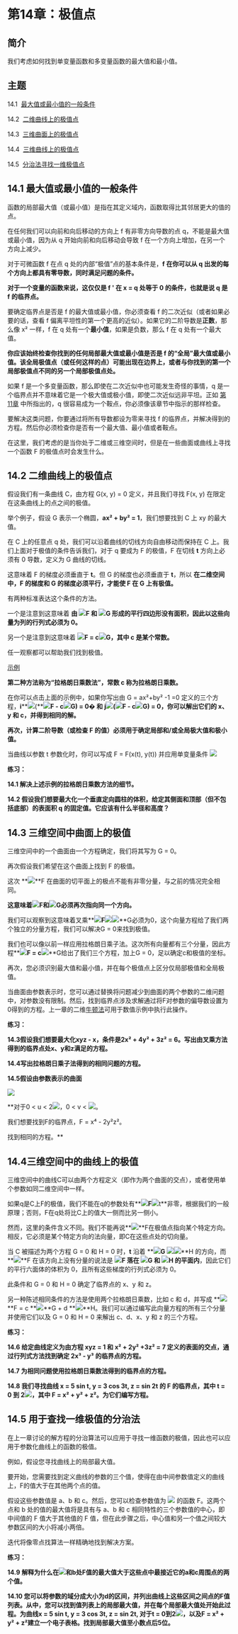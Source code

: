 # 第14章：极值点

## 简介

我们考虑如何找到单变量函数和多变量函数的最大值和最小值。

## 主题

14.1  [最大值或最小值的一般条件](section01.html)

14.2  [二维曲线上的极值点](section02.html)

14.3  [三维曲面上的极值点](section03.html)

14.4  [三维曲线上的极值点](section04.html)

14.5  [分治法寻找一维极值点](section05.html)

## 14.1 最大值或最小值的一般条件

函数的局部最大值（或最小值）是指在其定义域内，函数取得比其邻居更大的值的点。

在任何我们可以向前和向后移动的方向上 f 有非零方向导数的点 q，不能是最大值或最小值，因为从 q 开始向前和向后移动会导致 f 在一个方向上增加，在另一个方向上减少。

对于可微函数 f 在点 q 处的内部“极值”点的基本条件是，**f 在你可以从 q 出发的每个方向上都具有零导数，同时满足问题的条件。**

**对于一个变量的函数来说，这仅仅是 f ' 在 x = q 处等于 0 的条件，也就是说 q 是 f 的临界点。**

要确定临界点是否是 f 的最大值或最小值，你必须查看 f 的二次近似（或者如果必要的话，查看 f 偏离平坦性的第一个更高的近似）。如果它的二阶导数是**正数**，那么像 x² 一样，f 在 q 处有一个**最小值**，如果是负数，那么 f 在 q 处有一个最大值。

**你应该始终检查你找到的任何局部最大值或最小值是否是 f 的“全局”最大值或最小值。该全局极值点（或任何这样的点）可能出现在边界上，或者与你找到的第一个局部极值点不同的另一个局部极值点处。**

如果 f 是一个多变量函数，那么即使在二次近似中也可能发生奇怪的事情，q 是一个临界点并不意味着它是一个极大值或极小值，即使二次近似远非平坦。正如 [第11章](../chapter11/contents.html) 中所指出的，q 很容易成为一个鞍点，你必须像该章节中指示的那样检查。

要解决这类问题，你要通过将所有导数都设为零来寻找 f 的临界点，并解决得到的方程。然后你必须检查你是否有一个最大值、最小值或者鞍点。

在这里，我们考虑的是当你处于二维或三维空间时，但是在一些曲面或曲线上寻找一个函数 F 的极值点时会发生什么。

## 14.2 二维曲线上的极值点

假设我们有一条曲线 C，由方程 G(x, y) = 0 定义，并且我们寻找 F(x, y) 在限定在这条曲线上的点之间的极值。

举个例子，假设 G 表示一个椭圆，**ax² + by² = 1**，我们想要找到 C 上 xy 的最大值。

在 C 上的任意点 q 处，我们可以沿着曲线的切线方向自由移动而保持在 C 上。我们上面对于极值的条件告诉我们，对于 q 要成为 F 的极值，F 在切线 **t** 方向上必须有 0 导数，定义为 G 曲线的切线。

这意味着 F 的梯度必须垂直于 **t**。但 G 的梯度也必须垂直于 **t**，所以 **在二维空间中，F 的梯度和 G 的梯度必须平行，才能使 F 在 G 上有极值。**

有两种标准表达这个条件的方法。

一个是注意到这意味着 **由 ![](../Images/75587143ba0367b1671d8db34bccb4c6.jpg)F 和 ![](../Images/75587143ba0367b1671d8db34bccb4c6.jpg)G 形成的平行四边形没有面积，因此以这些向量为列的行列式必须为 0。**

另一个是注意到这意味着 **![](../Images/75587143ba0367b1671d8db34bccb4c6.jpg)F = c![](../Images/75587143ba0367b1671d8db34bccb4c6.jpg)G，其中 c 是某个常数。**

任一观察都可以帮助我们找到极值。

[示例](example01.html)

**第二种方法称为“拉格朗日乘数法”，常数 c 称为拉格朗日乘数。**

<applet code="LagrangeMultipliersTwoVariables" codebase="../applets/" archive="lagrangeMultipliersTwoVariables.jar,mk_lib.jar,parser_math.jar,jcbwt363.jar" width="760" height="450"></applet>

在你可以点击上面的示例中，如果你写出由 G = ax²+by² -1 =0 定义的三个方程，**i****![](../Images/fbc44d0f664d4564e4eca1b0271c5b45.jpg)(**![](../Images/75587143ba0367b1671d8db34bccb4c6.jpg)**F **-** c**![](../Images/75587143ba0367b1671d8db34bccb4c6.jpg)**G) = 0� 和 **j**![](../Images/fbc44d0f664d4564e4eca1b0271c5b45.jpg)(**![](../Images/75587143ba0367b1671d8db34bccb4c6.jpg)**F **-** c**![](../Images/75587143ba0367b1671d8db34bccb4c6.jpg)**G) = 0，你可以解出它们的 x、y 和 c，并得到相同的解。**

**再次，计算二阶导数（或检查 F 的值）必须用于确定局部和/或全局极大值和极小值。**

当曲线以参数 t 参数化时，你可以写成 F = F(x(t), y(t)) 并应用单变量条件 ![](../Images/38b6f63b8575099b979737b8723c1423.jpg)

**练习：**

**14.1 解决上述示例的拉格朗日乘数方法的细节。**

**14.2 假设我们想要最大化一个垂直定向圆柱的体积，给定其侧面和顶部（但不包括底部）的表面积 q 的固定值。它应该有什么半径和高度？**

## 14.3 三维空间中曲面上的极值

三维空间中的一个曲面由一个方程确定，我们将其写为 G = 0。

再次假设我们希望在这个曲面上找到 F 的极值。

这次 **![](../Images/75587143ba0367b1671d8db34bccb4c6.jpg)**F 在曲面的切平面上的极点不能有非零分量，与之前的情况完全相同。

**这意味着![](../Images/75587143ba0367b1671d8db34bccb4c6.jpg)F和![](../Images/75587143ba0367b1671d8db34bccb4c6.jpg)G必须再次指向同一个方向。**

我们可以观察到这意味着叉乘**![](../Images/75587143ba0367b1671d8db34bccb4c6.jpg)**F![](../Images/f590d1e2ead6dc93b11ffe35a3448fc5.jpg)**![](../Images/75587143ba0367b1671d8db34bccb4c6.jpg)**G必须为0，这个向量方程给了我们两个独立的分量方程，我们可以解决G = 0来找到极值。

我们也可以像以前一样应用拉格朗日乘子法。这次所有向量都有三个分量，因此方程**![](../Images/75587143ba0367b1671d8db34bccb4c6.jpg)**F = c**![](../Images/75587143ba0367b1671d8db34bccb4c6.jpg)**G给出了我们三个方程，加上G = 0，足以确定c和极值的坐标。

再次，您必须识别最大值和最小值，并在每个极值点上区分仅局部极值和全局极值。

当曲面由参数表示时，您可以通过替换将问题减少到曲面的两个参数的二维问题中，对参数没有限制。然后，找到临界点涉及求解通过将F对参数的偏导数设置为0得到的方程。上一章的二维[牛顿法](../chapter13/section01.html)可用于数值示例中执行此操作。

**练习：**

**14.3假设我们想要最大化xyz - x，条件是2x² + 4y² + 3z² = 6。写出由叉乘方法得到的临界点处x、y和z满足的方程。**

**14.4写出拉格朗日乘子法得到的相同问题的方程。**

**14.5假设由参数表示的曲面**

**![](../Images/1b6e4813c3c5c41e606dc59b066508e8.jpg)**

**对于0 < u < 2![](../Images/0ab8b32078bc116eb4b3483e7f8c3d76.jpg)，0 < v < ![](../Images/0ab8b32078bc116eb4b3483e7f8c3d76.jpg)。

我们想要找到F的临界点，F = x⁴ - 2y²z²。

找到相同的方程。**

## 14.4三维空间中的曲线上的极值

三维空间中的曲线C可以由两个方程定义（即作为两个曲面的交点），或者使用单个参数如同二维空间中一样。

如果q是C上F的极值，我们不能在q的参数处有**![](../Images/75587143ba0367b1671d8db34bccb4c6.jpg)**F**![](../Images/fbc44d0f664d4564e4eca1b0271c5b45.jpg)t**非零，根据我们的一般原理；否则，F在q处将比C上的值大一侧而比另一侧小。

然而，这里的条件含义不同。我们不能再说**![](../Images/75587143ba0367b1671d8db34bccb4c6.jpg)**F在极值点指向某个特定方向。相反，它必须是某个特定方向的法向量，即C在这些点处的切向量。

当 C 被描述为两个方程 G = 0 和 H = 0 时，**t** 沿着 **![](../Images/75587143ba0367b1671d8db34bccb4c6.jpg)**G ![](../Images/acca673a5a65333ebf407ed959a56dba.jpg)**![](../Images/75587143ba0367b1671d8db34bccb4c6.jpg)**H 的方向，而 **![](../Images/75587143ba0367b1671d8db34bccb4c6.jpg)**F 在该方向上没有分量的说法是 **![](../Images/75587143ba0367b1671d8db34bccb4c6.jpg)F 落在 ![](../Images/75587143ba0367b1671d8db34bccb4c6.jpg)G 和 ![](../Images/75587143ba0367b1671d8db34bccb4c6.jpg)H 的平面内**，因此它们的平行六面体的体积为 0，且所有这些梯度的行列式必须为 0。

此条件和 G = 0 和 H = 0 确定了临界点的 x、y 和 z。

另一种陈述相同条件的方法是使用两个拉格朗日乘数，比如 c 和 d，并写成 **![](../Images/75587143ba0367b1671d8db34bccb4c6.jpg)**F = c **![](../Images/75587143ba0367b1671d8db34bccb4c6.jpg)**G + d **![](../Images/75587143ba0367b1671d8db34bccb4c6.jpg)**H。我们可以通过编写此向量方程的所有三个分量并使用它们以及 G = 0 和 H = 0 来解出 c、d、x、y 和 z 的三个方程。

**练习：**

**14.6 给定曲线定义为由方程 xyz = 1 和 x² + 2y² +3z² = 7 定义的表面的交点，通过行列式方法找到确定 2x³ - y³ 的临界点的方程。**

**14.7 为相同问题使用拉格朗日乘数法得到的临界点的方程。**

**14.8 我们寻找曲线 x = 5 sin t, y = 3 cos 3t, z = sin 2t 的 F 的临界点，其中 t = 0 到 2![](../Images/0ab8b32078bc116eb4b3483e7f8c3d76.jpg)，其中 F = x² + y² + z²。为它们编写方程。**

## 14.5 用于查找一维极值的分治法

在上一章讨论的解方程的分治算法可以应用于寻找一维函数的极值，因此也可以应用于参数化曲线上的函数的极值。

例如，假设您寻找曲线上的局部最大值。

要开始，您需要找到定义曲线的参数的三个值，使得在由中间参数值定义的曲线上，F的值大于在其他两个点的值。

假设这些参数值是 a、b 和 c。然后，您可以检查参数值为 ![](../Images/1bb848c54b87008a8f37de3fc1e1db54.jpg) 的函数 F。这两个点和 b 处的值的最大值将是具有与 a、b 和 c 相同特性的三个参数值的中心，即中间值的 F 值大于其他值的 F 值，但在此步骤之后，中心值和另一个值之间较大参数区间的大小将减小两倍。

迭代将像零点找算法一样精确地找到解决方案。

**练习：**

**14.9 解释为什么在![](../Images/fd15e4075209cf11febb332e68258ab8.jpg)和b处F值的最大值大于这些点中最接近它的a和c周围点的两个值。**

**14.10 您可以将参数的域分成大小为d的区间，并列出曲线上这些区间之间点的F值列表。从中，您可以找到值列表上的局部最大值，并在每个局部最大值处开始此过程。为曲线x = 5 sin t, y = 3 cos 3t, z = sin 2t, 对于t = 0到2![](../Images/0ab8b32078bc116eb4b3483e7f8c3d76.jpg)，以及F = x² + y² + z²建立一个电子表格。找到局部最大值至小数点后5位。**
